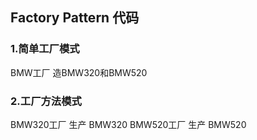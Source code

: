 ## Factory Pattern 代码

### 1.简单工厂模式

BMW工厂  造BMW320和BMW520

### 2.工厂方法模式

BMW320工厂 生产 BMW320
BMW520工厂 生产 BMW520
